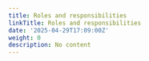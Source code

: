 ```yaml
---
title: Roles and responsibilities
linkTitle: Roles and responsibilities
date: '2025-04-29T17:09:00Z'
weight: 0
description: No content
---
```




